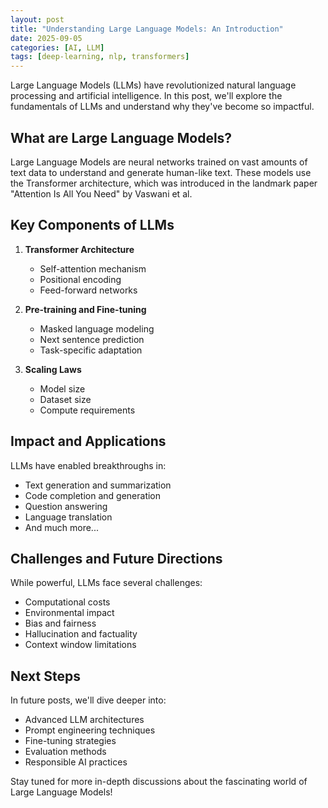 ```yaml
---
layout: post
title: "Understanding Large Language Models: An Introduction"
date: 2025-09-05
categories: [AI, LLM]
tags: [deep-learning, nlp, transformers]
---
```


Large Language Models (LLMs) have revolutionized natural language processing and artificial intelligence. In this post, we'll explore the fundamentals of LLMs and understand why they've become so impactful.

## What are Large Language Models?

Large Language Models are neural networks trained on vast amounts of text data to understand and generate human-like text. These models use the Transformer architecture, which was introduced in the landmark paper "Attention Is All You Need" by Vaswani et al.

## Key Components of LLMs

1. **Transformer Architecture**
   - Self-attention mechanism
   - Positional encoding
   - Feed-forward networks

2. **Pre-training and Fine-tuning**
   - Masked language modeling
   - Next sentence prediction
   - Task-specific adaptation

3. **Scaling Laws**
   - Model size
   - Dataset size
   - Compute requirements

## Impact and Applications

LLMs have enabled breakthroughs in:
- Text generation and summarization
- Code completion and generation
- Question answering
- Language translation
- And much more...

## Challenges and Future Directions

While powerful, LLMs face several challenges:
- Computational costs
- Environmental impact
- Bias and fairness
- Hallucination and factuality
- Context window limitations

## Next Steps

In future posts, we'll dive deeper into:
- Advanced LLM architectures
- Prompt engineering techniques
- Fine-tuning strategies
- Evaluation methods
- Responsible AI practices

Stay tuned for more in-depth discussions about the fascinating world of Large Language Models!
